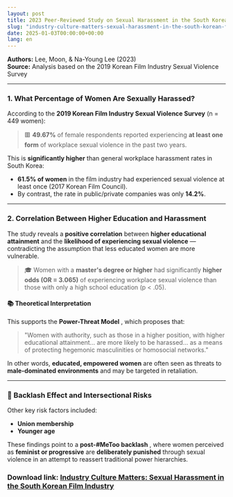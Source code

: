 ```yaml
---
layout: post
title: 2023 Peer-Reviewed Study on Sexual Harassment in the South Korean Film Industry
slug: "industry-culture-matters-sexual-harassment-in-the-south-korean-film-industry"
date: 2025-01-03T00:00:00+00:00
lang: en
---
```


**Authors:** Lee, Moon, & Na-Young Lee (2023)  
**Source:** Analysis based on the 2019 Korean Film Industry Sexual Violence Survey

* * *

### 1\. What Percentage of Women Are Sexually Harassed?

According to the **2019 Korean Film Industry Sexual Violence Survey** (n = 449 women):

> 🟥 **49.67%** of female respondents reported experiencing **at least one form** of workplace sexual violence in the past two years.

This is **significantly higher** than general workplace harassment rates in South Korea:

  * **61.5% of women** in the film industry had experienced sexual violence at least once (2017 Korean Film Council).
  * By contrast, the rate in public/private companies was only **14.2%**.



* * *

### 2\. Correlation Between Higher Education and Harassment

The study reveals a **positive correlation** between **higher educational attainment** and the **likelihood of experiencing sexual violence** —contradicting the assumption that less educated women are more vulnerable.

> 🎓 Women with a **master's degree or higher** had significantly **higher odds (OR = 3.065)** of experiencing workplace sexual violence than those with only a high school education (p < .05).

#### 📚 Theoretical Interpretation

This supports the **Power-Threat Model** , which proposes that:

> "Women with authority, such as those in a higher position, with higher educational attainment... are more likely to be harassed... as a means of protecting hegemonic masculinities or homosocial networks."

In other words, **educated, empowered women** are often seen as threats to **male-dominated environments** and may be targeted in retaliation.

* * *

### 🔁 Backlash Effect and Intersectional Risks

Other key risk factors included:

  * **Union membership**
  * **Younger age**

These findings point to a **post-#MeToo backlash** , where women perceived as **feminist or progressive** are **deliberately punished** through sexual violence in an attempt to reassert traditional power hierarchies.

### Download link: [Industry Culture Matters: Sexual Harassment in the South Korean Film Industry](https://drive.proton.me/urls/RN4DKVF1B0#TEq1LrHbXv6J)
